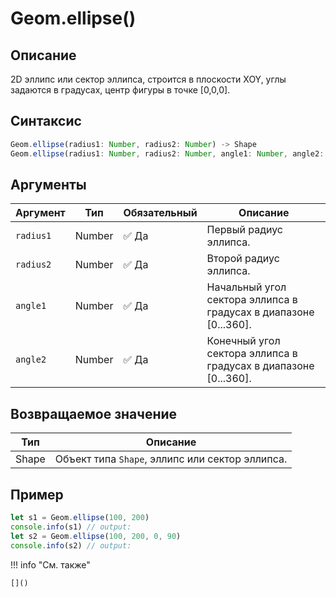 # Geom.ellipse()

## Описание
2D эллипс или сектор эллипса, строится в плоскости XOY, углы задаются в градусах, центр фигуры в точке [0,0,0].

## Синтаксис
```javascript
Geom.ellipse(radius1: Number, radius2: Number) -> Shape
Geom.ellipse(radius1: Number, radius2: Number, angle1: Number, angle2: Number) -> Shape
```

## Аргументы

| Аргумент   | Тип    | Обязательный | Описание                                      |
|------------|--------|--------------|-----------------------------------------------|
| `radius1`  | Number | :white_check_mark: Да          | Первый радиус эллипса.                        |
| `radius2`  | Number | :white_check_mark: Да          | Второй радиус эллипса.                        |
| `angle1`   | Number | :white_check_mark: Да          | Начальный угол сектора эллипса в градусах в диапазоне [0...360]. |
| `angle2`   | Number | :white_check_mark: Да          | Конечный угол сектора эллипса в градусах в диапазоне [0...360]. |

## Возвращаемое значение

| Тип   | Описание                              |
|-------|---------------------------------------|
| Shape | Объект типа `Shape`, эллипс или сектор эллипса. |

## Пример
```javascript linenums="1"
let s1 = Geom.ellipse(100, 200)
console.info(s1) // output:
let s2 = Geom.ellipse(100, 200, 0, 90)
console.info(s2) // output:
```

!!! info "См. также"

    []()

